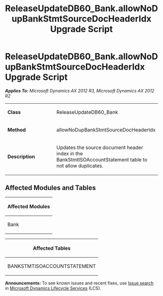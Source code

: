 ﻿---
title: ReleaseUpdateDB60_Bank.allowNoDupBankStmtSourceDocHeaderIdx Upgrade Script
TOCTitle: ReleaseUpdateDB60_Bank.allowNoDupBankStmtSourceDocHeaderIdx Upgrade Script
ms:assetid: f206a390-be09-24df-a513-b37fb9108dad
ms:mtpsurl: https://msdn.microsoft.com/en-us/library/JJ737464(v=AX.60)
ms:contentKeyID: 49712158
ms.date: 05/18/2015
mtps_version: v=AX.60
---

# ReleaseUpdateDB60\_Bank.allowNoDupBankStmtSourceDocHeaderIdx Upgrade Script 


_**Applies To:** Microsoft Dynamics AX 2012 R3, Microsoft Dynamics AX 2012 R2_

<table>
<colgroup>
<col style="width: 50%" />
<col style="width: 50%" />
</colgroup>
<tbody>
<tr class="odd">
<td><p><strong>Class</strong></p></td>
<td><p>ReleaseUpdateDB60_Bank</p></td>
</tr>
<tr class="even">
<td><p><strong>Method</strong></p></td>
<td><p>allowNoDupBankStmtSourceDocHeaderIdx</p></td>
</tr>
<tr class="odd">
<td><p><strong>Description</strong></p></td>
<td><p>Updates the source document header index in the BankStmtISOAccountStatement table to not allow duplicates.</p></td>
</tr>
</tbody>
</table>


## Affected Modules and Tables

<table>
<colgroup>
<col style="width: 100%" />
</colgroup>
<thead>
<tr class="header">
<th><p>Affected Modules</p></th>
</tr>
</thead>
<tbody>
<tr class="odd">
<td><p>Bank</p></td>
</tr>
</tbody>
</table>


<table>
<colgroup>
<col style="width: 100%" />
</colgroup>
<thead>
<tr class="header">
<th><p>Affected Tables</p></th>
</tr>
</thead>
<tbody>
<tr class="odd">
<td><p>BANKSTMTISOACCOUNTSTATEMENT</p></td>
</tr>
</tbody>
</table>

  
**Announcements:** To see known issues and recent fixes, use [Issue search](http://go.microsoft.com/fwlink/?linkid=389258) in [Microsoft Dynamics Lifecycle Services](http://go.microsoft.com/fwlink/?linkid=306505) (LCS).


